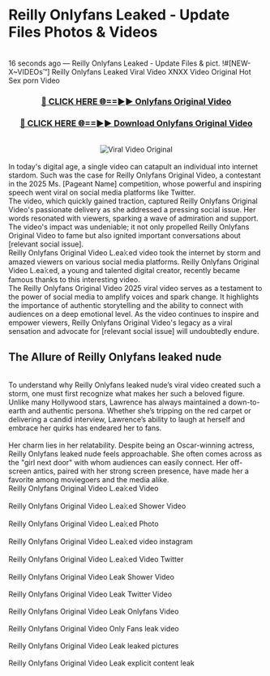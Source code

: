 # Reilly Onlyfans Leaked - Update Files Photos & Videos 
<br>
16 seconds ago — Reilly Onlyfans Leaked - Update Files & pict. !#[NEW-X~VIDEOs™] Reilly Onlyfans Leaked Viral Video XNXX Video Original Hot Sex porn Video
<br>
<div align="center">
<h3><a href="http://freeplayer.one?title=Reilly&ref=25OR" rel="nofollow">🔴 CLICK HERE 🌐==►► Onlyfans Original Video</a></h3>
<h3><a href="http://freeplayer.one?title=Reilly&ref=25OR" rel="nofollow">🔴 CLICK HERE 🌐==►► Download Onlyfans Original Video</a></h3>
<br>
<a href="http://freeplayer.one?title=Reilly&ref=25OR" rel="nofollow" data-target="animated-image.originalLink"><img src="https://i.ibb.co.com/xMMVF88/686577567.gif" alt="Viral Video Original" style="max-width: 100%; display: inline-block;" data-target="animated-image.originalImage"></a>
</div>
<br>
In today's digital age, a single video can catapult an individual into internet stardom. Such was the case for Reilly Onlyfans Original Video, a contestant in the 2025 Ms. [Pageant Name] competition, whose powerful and inspiring speech went viral on social media platforms like Twitter.
<br>
The video, which quickly gained traction, captured Reilly Onlyfans Original Video's passionate delivery as she addressed a pressing social issue. Her words resonated with viewers, sparking a wave of admiration and support. The video's impact was undeniable; it not only propelled Reilly Onlyfans Original Video to fame but also ignited important conversations about [relevant social issue].
<br>
Reilly Onlyfans Original Video L.ea𝚔ed video took the internet by storm and amazed viewers on various social media platforms. Reilly Onlyfans Original Video L.ea𝚔ed, a young and talented digital creator, recently became famous thanks to this interesting video.
<br>
The Reilly Onlyfans Original Video 2025 viral video serves as a testament to the power of social media to amplify voices and spark change. It highlights the importance of authentic storytelling and the ability to connect with audiences on a deep emotional level. As the video continues to inspire and empower viewers, Reilly Onlyfans Original Video's legacy as a viral sensation and advocate for [relevant social issue] will undoubtedly endure.
<br>
<h2>The Allure of Reilly Onlyfans leaked nude</h2>
<br>
To understand why Reilly Onlyfans leaked nude’s viral video created such a storm, one must first recognize what makes her such a beloved figure. Unlike many Hollywood stars, Lawrence has always maintained a down-to-earth and authentic persona. Whether she’s tripping on the red carpet or delivering a candid interview, Lawrence’s ability to laugh at herself and embrace her quirks has endeared her to fans.
<br><br>
Her charm lies in her relatability. Despite being an Oscar-winning actress, Reilly Onlyfans leaked nude feels approachable. She often comes across as the "girl next door" with whom audiences can easily connect. Her off-screen antics, paired with her strong screen presence, have made her a favorite among moviegoers and the media alike.
<br>
Reilly Onlyfans Original Video L.ea𝚔ed Video
<br><br>
Reilly Onlyfans Original Video L.ea𝚔ed Shower Video
<br><br>
Reilly Onlyfans Original Video L.ea𝚔ed Photo
<br><br>
Reilly Onlyfans Original Video L.ea𝚔ed video instagram
<br><br>
Reilly Onlyfans Original Video L.ea𝚔ed Video Twitter
<br><br>
Reilly Onlyfans Original Video Leak Shower Video
<br><br>
Reilly Onlyfans Original Video Leak Twitter Video
<br><br>
Reilly Onlyfans Original Video Leak Onlyfans Video
<br><br>
Reilly Onlyfans Original Video Only Fans leak video
<br><br>
Reilly Onlyfans Original Video Leak leaked pictures
<br><br>
Reilly Onlyfans Original Video Leak explicit content leak